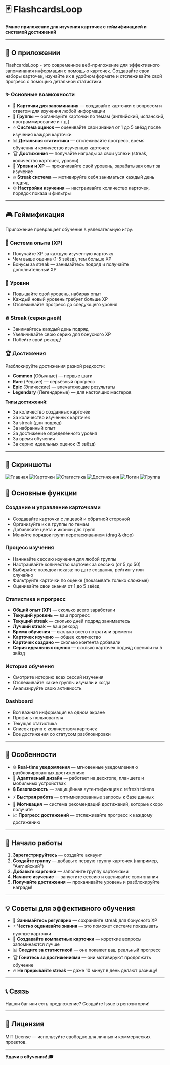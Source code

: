 # 🃏 FlashcardsLoop

**Умное приложение для изучения карточек с геймификацией и системой достижений**

---

## 📖 О приложении

FlashcardsLoop - это современное веб-приложение для эффективного запоминания информации с помощью карточек. Создавайте свои наборы карточек, изучайте их в удобном формате и отслеживайте свой прогресс с помощью детальной статистики.

### ✨ Основные возможности

- 🎴 **Карточки для запоминания** — создавайте карточки с вопросом и ответом для изучения любой информации
- 📁 **Группы** — организуйте карточки по темам (английский, испанский, программирование и т.д.)
- ⭐ **Система оценок** — оценивайте свои знания от 1 до 5 звёзд после изучения каждой карточки
- 📊 **Детальная статистика** — отслеживайте прогресс, время обучения и количество изученных карточек
- 🏆 **Достижения** — получайте награды за свои успехи (streak, количество карточек, уровни)
- 🎯 **Уровни и XP** — прокачивайте свой уровень, зарабатывая опыт за изучение
- 🔥 **Streak система** — мотивируйте себя заниматься каждый день подряд
- ⚙️ **Настройки изучения** — настраивайте количество карточек, порядок показа и фильтры

---

## 🎮 Геймификация

Приложение превращает обучение в увлекательную игру:

### 💎 Система опыта (XP)
- Получайте XP за каждую изученную карточку
- Чем выше оценка (1-5 звёзд), тем больше XP
- Бонусы за streak — занимайтесь подряд и получайте дополнительный XP

### 🏅 Уровни
- Повышайте свой уровень, набирая опыт
- Каждый новый уровень требует больше XP
- Отслеживайте прогресс до следующего уровня

### 🔥 Streak (серия дней)
- Занимайтесь каждый день подряд
- Увеличивайте свою серию для бонусного XP
- Побейте свой рекорд!

### 🏆 Достижения
Разблокируйте достижения разной редкости:
- **Common** (Обычные) — первые шаги
- **Rare** (Редкие) — серьёзный прогресс
- **Epic** (Эпические) — впечатляющие результаты
- **Legendary** (Легендарные) — для настоящих мастеров

**Типы достижений:**
- За количество созданных карточек
- За количество изученных карточек
- За streak (дни подряд)
- За набранный опыт
- За достижение определённого уровня
- За время обучения
- За серию идеальных оценок (5 звёзд)

---

## 📸 Скриншоты

![Главная](./docs/images/home.png)
![Карточки](./docs/images/card.png)
![Статистика](./docs/images/celebrate.png)
![Достижения](./docs/images/achiment.png)
![Логин](./docs/images/login.png)
![Группа](./docs/images/study.png)

## 🎯 Основные функции

### Создание и управление карточками
- Создавайте карточки с лицевой и обратной стороной
- Организуйте их в группы по темам
- Добавляйте цвета и иконки для групп
- Меняйте порядок групп перетаскиванием (drag & drop)

### Процесс изучения
- Начинайте сессию изучения для любой группы
- Настраивайте количество карточек за сессию (от 5 до 50)
- Выбирайте порядок показа: по дате создания, рейтингу или случайно
- Фильтруйте карточки по оценке (показывать только сложные)
- Оценивайте свои знания от 1 до 5 звёзд

### Статистика и прогресс
- **Общий опыт (XP)** — сколько всего заработали
- **Текущий уровень** — ваш прогресс
- **Текущий streak** — сколько дней подряд занимаетесь
- **Лучший streak** — ваш рекорд
- **Время обучения** — сколько всего потратили времени
- **Карточек изучено** — общее количество
- **Карточек создано** — сколько контента добавили
- **Серия идеальных оценок** — сколько карточек подряд оценили на 5 звёзд

### История обучения
- Смотрите историю всех сессий изучения
- Отслеживайте какие группы изучали и когда
- Анализируйте свою активность

### Dashboard
- Вся важная информация на одном экране
- Профиль пользователя
- Текущая статистика
- Список групп с количеством карточек
- Все достижения со статусом разблокировки

---

## 🎨 Особенности

- 🌐 **Real-time уведомления** — мгновенные уведомления о разблокированных достижениях
- 📱 **Адаптивный дизайн** — работает на десктопе, планшете и мобильных устройствах
- 🔒 **Безопасность** — защищённая аутентификация с refresh tokens
- ⚡ **Быстрая работа** — оптимизированные запросы к базе данных
- 🎯 **Мотивация** — система рекомендаций достижений, которые скоро получите
- 📈 **Прогресс достижений** — отслеживайте прогресс к каждому достижению

---

## 🚀 Начало работы

1. **Зарегистрируйтесь** — создайте аккаунт
2. **Создайте группу** — добавьте первую группу карточек (например, "Английский")
3. **Добавьте карточки** — заполните группу карточками
4. **Начните изучение** — запустите сессию и оценивайте свои знания
5. **Получайте достижения** — прокачивайте уровень и разблокируйте награды!

---

## 💡 Советы для эффективного обучения

- 📅 **Занимайтесь регулярно** — сохраняйте streak для бонусного XP
- ⭐ **Честно оценивайте знания** — это поможет системе показывать нужные карточки
- 🎯 **Создавайте компактные карточки** — короткие вопросы запоминаются лучше
- 📊 **Следите за статистикой** — она покажет ваш реальный прогресс
- 🏆 **Гонитесь за достижениями** — они мотивируют продолжать обучение
- 🔥 **Не прерывайте streak** — даже 10 минут в день делают разницу!

---

## 📞 Связь

Нашли баг или есть предложение? Создайте Issue в репозитории!

---

## 📄 Лицензия

MIT License — используйте свободно для личных и коммерческих проектов.

---

**Удачи в обучении! 🎓**
